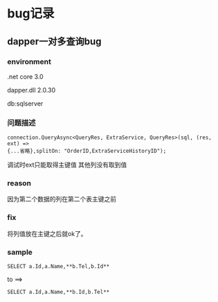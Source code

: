 # bug记录 #

## dapper一对多查询bug ##

### environment ###

.net core 3.0

dapper.dll 2.0.30

db:sqlserver

### 问题描述 ###

	connection.QueryAsync<QueryRes, ExtraService, QueryRes>(sql, (res, ext) =>
    {...省略},splitOn: "OrderID,ExtraServiceHistoryID");

调试时ext只能取得主键值 其他列没有取到值

### reason ###

因为第二个数据的列在第二个表主键之前

### fix ###

将列值放在主键之后就ok了。

### sample ###

	SELECT a.Id,a.Name,**b.Tel,b.Id**

to ==>

	SELECT a.Id,a.Name,**b.Id,b.Tel**
